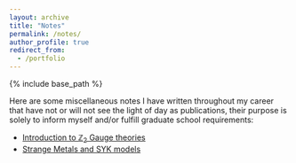 ```yaml
---
layout: archive
title: "Notes"
permalink: /notes/
author_profile: true
redirect_from:
  - /portfolio
---
```


{% include base_path %}

Here are some miscellaneous notes I have written throughout my career that have not or will not see the light of day as publications, their purpose is solely to inform myself and/or fulfill graduate school requirements:

* [Introduction to $\mathbb{Z}_2$ Gauge theories](../files/Z2_Gauge_theories.pdf)
* [Strange Metals and SYK models](../files/Strange_Metals_and_SYK_models.pdf)
